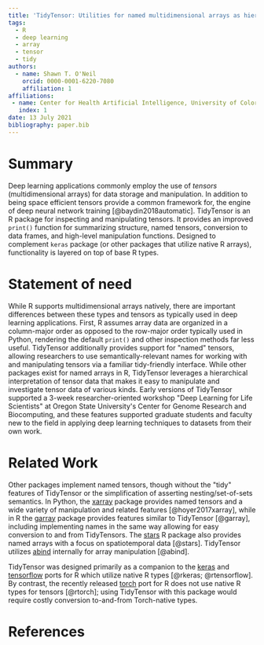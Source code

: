 ```yaml
---
title: 'TidyTensor: Utilities for named multidimensional arrays as hierarchical structures'
tags:
  - R
  - deep learning
  - array
  - tensor
  - tidy
authors:
  - name: Shawn T. O'Neil
    orcid: 0000-0001-6220-7080
    affiliation: 1
affiliations:
 - name: Center for Health Artificial Intelligence, University of Colorado Anschutz Medical Campus
   index: 1
date: 13 July 2021
bibliography: paper.bib
---
```


# Summary

Deep learning applications commonly employ the use of *tensors* (multidimensional arrays) for data storage and manipulation. In addition to being space efficient tensors provide a common framework for, the engine of deep neural network training [@baydin2018automatic]. TidyTensor is an R package for inspecting and manipulating tensors. It provides an improved `print()` function for summarizing structure, named tensors, conversion to data frames, and high-level manipulation functions. Designed to complement `keras` package (or other packages that utilize native R arrays), functionality is layered on top of base R types.


# Statement of need

While R supports multidimensional arrays natively, there are important differences between these types and tensors as typically used in deep learning applications. First, R assumes array data are organized in a column-major order as opposed to the row-major order typically used in Python, rendering the default `print()` and other inspection methods far less useful. TidyTensor additionally provides support for "named" tensors, allowing researchers to use semantically-relevant names for working with and manipulating tensors via a familiar tidy-friendly interface. While other packages exist for named arrays in R, TidyTensor leverages a hierarchical interpretation of tensor data that makes it easy to manipulate and investigate tensor data of various kinds. Early versions of TidyTensor supported a 3-week researcher-oriented workshop "Deep Learning for Life Scientists" at Oregon State University's Center for Genome Research and Biocomputing, and these features supported graduate students and faculty new to the field in applying deep learning techniques to datasets from their own work.


# Related Work

Other packages implement named tensors, though without the "tidy" features of TidyTensor or the simplification of asserting nesting/set-of-sets semantics. In Python, the [xarray](http://xarray.pydata.org/en/stable/) package provides named tensors and a wide variety of manipulation and related features [@hoyer2017xarray], while in R the [garray](https://cran.r-project.org/web/packages/garray/garray.pdf) package provides features similar to TidyTensor [@garray], including implementing names in the same way allowing for easy conversion to and from TidyTensors. The [stars](https://r-spatial.github.io/stars/) R package also provides named arrays with a focus on spatiotemporal data [@stars]. TidyTensor utilizes [abind](https://cran.r-project.org/web/packages/abind/index.html) internally for array manipulation [@abind].

TidyTensor was designed primarily as a companion to the [keras](https://keras.rstudio.com/) and [tensorflow](https://tensorflow.rstudio.com/) ports for R which utilize native R types [@rkeras; @rtensorflow]. By contrast, the recently released [torch](https://torch.mlverse.org/) port for R does not use native R types for tensors [@rtorch]; using TidyTensor with this package would require costly conversion to-and-from Torch-native types. 


# References
